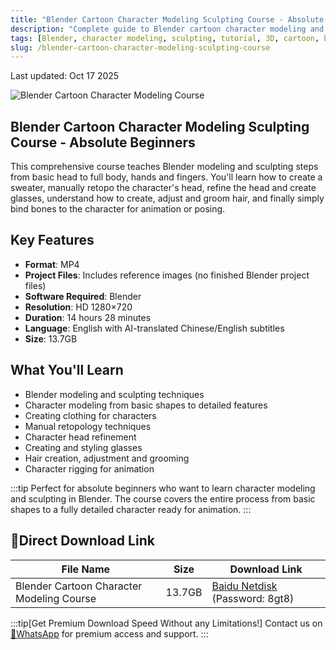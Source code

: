 ```yaml
---
title: "Blender Cartoon Character Modeling Sculpting Course - Absolute Beginners"
description: "Complete guide to Blender cartoon character modeling and sculpting for absolute beginners with Chinese/English subtitles."
tags: [Blender, character modeling, sculpting, tutorial, 3D, cartoon, beginners]
slug: /blender-cartoon-character-modeling-sculpting-course
---
```


Last updated: Oct 17 2025

![Blender Cartoon Character Modeling Course](https://www.gfxcamp.com/wp-content/uploads/2025/10/Absolute-Beginners-3D-Character-in-Blender-Course.jpg)

## Blender Cartoon Character Modeling Sculpting Course - Absolute Beginners

This comprehensive course teaches Blender modeling and sculpting steps from basic head to full body, hands and fingers. You'll learn how to create a sweater, manually retopo the character's head, refine the head and create glasses, understand how to create, adjust and groom hair, and finally simply bind bones to the character for animation or posing.

## Key Features

- **Format**: MP4
- **Project Files**: Includes reference images (no finished Blender project files)
- **Software Required**: Blender
- **Resolution**: HD 1280×720
- **Duration**: 14 hours 28 minutes
- **Language**: English with AI-translated Chinese/English subtitles
- **Size**: 13.7GB

## What You'll Learn

- Blender modeling and sculpting techniques
- Character modeling from basic shapes to detailed features
- Creating clothing for characters
- Manual retopology techniques
- Character head refinement
- Creating and styling glasses
- Hair creation, adjustment and grooming
- Character rigging for animation

:::tip
Perfect for absolute beginners who want to learn character modeling and sculpting in Blender. The course covers the entire process from basic shapes to a fully detailed character ready for animation.
:::

## 🚀Direct Download Link

| File Name | Size | Download Link |
|-----------|------|---------------|
| Blender Cartoon Character Modeling Course | 13.7GB | [Baidu Netdisk](https://pan.baidu.com/s/1ZXNsB7DFNkOeDuKCLUF8yA?pwd=8gt8) (Password: 8gt8) |

:::tip[Get Premium Download Speed Without any Limitations!]
Contact us on [💬WhatsApp](https://wa.me/+8613237610083) for premium  access and support.
:::
